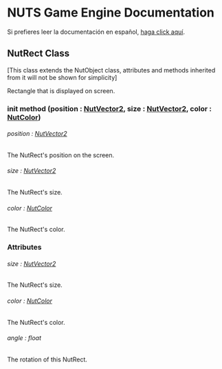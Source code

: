# NUTS Game Engine Documentation

Si prefieres leer la documentación en español, [haga click aquí](/DOCUMENTATION_Ñ/INDEX.md).

## NutRect Class

[This class extends the NutObject class, attributes and methods inherited from it will not be shown for simplicity]

Rectangle that is displayed on screen.

### init method (position : [NutVector2](/DOCUMENTATION/FILES/NUTVECTOR2.md), size : [NutVector2](/DOCUMENTATION/FILES/NUTVECTOR2.md), color : [NutColor](/DOCUMENTATION/FILES/NUTCOLOR.md))

###### position : [NutVector2](/DOCUMENTATION/FILES/NUTVECTOR2.md)

The NutRect's position on the screen.

###### size : [NutVector2](/DOCUMENTATION/FILES/NUTVECTOR2.md)

The NutRect's size.

###### color : [NutColor](/DOCUMENTATION/FILES/NUTCOLOR.md)

The NutRect's color.

### Attributes

###### size : [NutVector2](/DOCUMENTATION/FILES/NUTVECTOR2.md)

The NutRect's size.

###### color : [NutColor](/DOCUMENTATION/FILES/NUTCOLOR.md)

The NutRect's color.

###### angle : float

The rotation of this NutRect.
